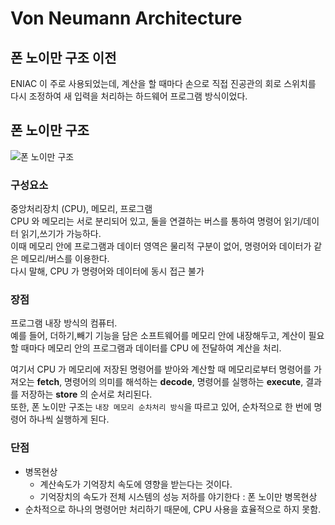 # Von Neumann Architecture

## 폰 노이만 구조 이전

ENIAC 이 주로 사용되었는데, 계산을 할 때마다 손으로 직접 진공관의 회로 스위치를 다시 조정하여 새 입력을 처리하는 하드웨어 프로그램 방식이었다.

## 폰 노이만 구조
![폰 노이만 구조](https://user-images.githubusercontent.com/74130738/136752413-ea0f6651-ade7-4a62-a868-05efadbdfc2a.png)

### 구성요소

중앙처리장치 (CPU), 메모리, 프로그램  
CPU 와 메모리는 서로 분리되어 있고, 둘을 연결하는 버스를 통하여 명령어 읽기/데이터 읽기,쓰기가 가능하다.  
이때 메모리 안에 프로그램과 데이터 영역은 물리적 구분이 없어, 명령어와 데이터가 같은 메모리/버스를 이용한다.  
다시 말해, CPU 가 명령어와 데이터에 동시 접근 불가  

### 장점

프로그램 내장 방식의 컴퓨터.  
예를 들어, 더하기,빼기 기능을 담은 소프트웨어를 메모리 안에 내장해두고, 계산이 필요할 때마다 메모리 안의 프로그램과 데이터를 CPU 에 전달하여 계산을 처리.

여기서 CPU 가 메모리에 저장된 명령어를 받아와 계산할 때 메모리로부터 명령어를 가져오는 **fetch**, 명령어의 의미를 해석하는 **decode**, 명령어를 실행하는 **execute**, 결과를 저장하는 **store** 의 순서로 처리된다.  
또한, 폰 노이만 구조는 `내장 메모리 순차처리 방식`을 따르고 있어, 순차적으로 한 번에 명령어 하나씩 실행하게 된다.  

### 단점

- 병목현상
  - 계산속도가 기억장치 속도에 영향을 받는다는 것이다.
  - 기억장치의 속도가 전체 시스템의 성능 저하를 야기한다 : 폰 노이만 병목현상
- 순차적으로 하나의 명령어만 처리하기 때문에, CPU 사용을 효율적으로 하지 못함.